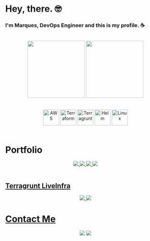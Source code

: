 # Hey, there. 🤓

### I'm Marques, DevOps Engineer and this is my profile. ☕

<div align="center"><br>
  <img height="180em" src="https://github-readme-stats.vercel.app/api?username=marquesmateus93&show_icons=true&rank_icon=github&theme=dark"/>
  <img height="180em" src="https://github-readme-stats.vercel.app/api/top-langs/?username=marquesmateus93&theme=dark&layout=donut)](https://github.com/anuraghazra/github-readme-stats)"/>
</div><br>

<div align="center"><br>
  <img src="https://github.com/marquesmateus93/marquesmateus93/assets/5325106/d6cb9074-1cf2-40ad-a447-231f01e932b0" alt="AWS" width="50" height="50">
  <img src="https://github.com/marquesmateus93/marquesmateus93/assets/5325106/9380daa4-bc0d-4620-9fd2-29268d399ed3" alt="Terraform" width="50" height="50">
  <img src="https://github.com/marquesmateus93/marquesmateus93/assets/5325106/de026ee0-68e9-4258-9a81-ae3b91414c56" alt="Terragrunt" width="50" height="50">
  <img src="https://github.com/marquesmateus93/marquesmateus93/assets/5325106/604fc329-d9e1-4661-87a4-fddb1dbfb438" alt="Helm" width="50" height="50">
  <img src="https://github.com/marquesmateus93/marquesmateus93/assets/5325106/c5ef1717-8883-4e1e-b9e6-af88f05829be" alt="Linux" width="50" height="50">
</div><br>
  
# Portfolio

<div align="center">
  <a href="https://github.com/marquesmateus93/terraform-vpc"> <img src="https://github-readme-stats.vercel.app/api/pin/?username=marquesmateus93&repo=terraform-vpc&show_owner=true&theme=dark"/>
  <a href="https://github.com/marquesmateus93/terraform-app-demo"> <img src="https://github-readme-stats.vercel.app/api/pin/?username=marquesmateus93&repo=terraform-app-demo&show_owner=true&theme=dark"/>
  <a href="https://github.com/marquesmateus93/terraform-rds"> <img src="https://github-readme-stats.vercel.app/api/pin/?username=marquesmateus93&repo=terraform-rds&show_owner=true&theme=dark"/>
  <a href="https://github.com/marquesmateus93/terraform-tags"> <img src="https://github-readme-stats.vercel.app/api/pin/?username=marquesmateus93&repo=terraform-tags&show_owner=true&theme=dark"/>
</div><br/>

## Terragrunt LiveInfra

<div align="center">
  <a href="https://github.com/marquesmateus93/terragrunt-vpc"> <img src="https://github-readme-stats.vercel.app/api/pin/?username=marquesmateus93&repo=terragrunt-vpc&show_owner=true&theme=dark"/>
  <a href="https://github.com/marquesmateus93/terragrunt-app-demo"> <img src="https://github-readme-stats.vercel.app/api/pin/?username=marquesmateus93&repo=terragrunt-app-demo&show_owner=true&theme=dark"/>
</div>

# Contact Me

<div align="center">
  <a href="https://www.linkedin.com/in/mateus-marques-2832b7161" target="_blank"> <img src="https://img.shields.io/badge/LinkedIn-0077B5?style=for-the-badge&logo=linkedin&logoColor=white" target="_blank"></a>
  <a href="mailto:marquesmateus@outlook.com target="_blank"> <img src="https://img.shields.io/badge/Microsoft_Outlook-0078D4?style=for-the-badge&logo=microsoft-outlook&logoColor=white" target="_blank"></a>
</div>
